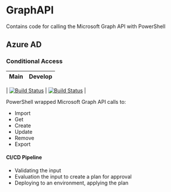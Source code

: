 # GraphAPI
Contains code for calling the Microsoft Graph API with PowerShell
## Azure AD
### Conditional Access
|  Main  | Develop |
| :----: | :-----: |
|
[![Build Status](https://dev.azure.com/wesleytrust/GraphAPI/_apis/build/status/SVC-CA%3BENV-P%3B%20Conditional%20Access?branchName=main)](https://dev.azure.com/wesleytrust/GraphAPI/_build/latest?definitionId=2&branchName=main)
|
[![Build Status](https://dev.azure.com/wesleytrust/GraphAPI/_apis/build/status/SVC-CA%3BENV-D%3B%20Conditional%20Access?branchName=develop)](https://dev.azure.com/wesleytrust/GraphAPI/_build/latest?definitionId=5&branchName=develop)
|

PowerShell wrapped Microsoft Graph API calls to:
- Import
- Get
- Create
- Update
- Remove
- Export
#### CI/CD Pipeline
- Validating the input
- Evaluation the input to create a plan for approval
- Deploying to an environment, applying the plan